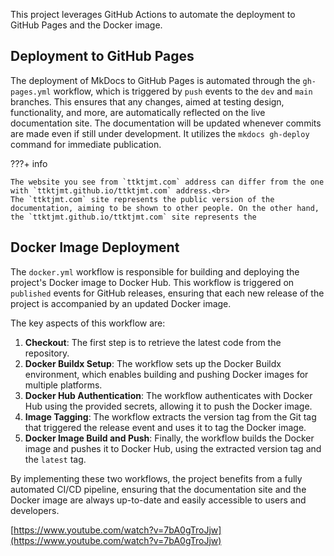 
This project leverages GitHub Actions to automate the deployment to GitHub Pages and the Docker image.

## Deployment to GitHub Pages

<!-- ```mermaid
graph LR
    push["push to dev/main branch"]
    workflow["gh-pages.yml workflow"]
    deploy["mkdocs gh-deploy command"]
    publish["Live documentation site is updated"]

    push -> workflow # fix '->' to '--' + '>' when commenting these out
    workflow -> deploy
    deploy -> publish
-->

The deployment of MkDocs to GitHub Pages is automated through the `gh-pages.yml` workflow, which is triggered by `push` events to the `dev` and `main` branches. This ensures that any changes, aimed at testing design, functionality, and more, are automatically reflected on the live documentation site. The documentation will be updated whenever commits are made even if still under development. It utilizes the `mkdocs gh-deploy` command for immediate publication.

???+ info

    The website you see from `ttktjmt.com` address can differ from the one with `ttktjmt.github.io/ttktjmt.com` address.<br>
    The `ttktjmt.com` site represents the public version of the documentation, aiming to be shown to other people. On the other hand, the `ttktjmt.github.io/ttktjmt.com` site represents the 

## Docker Image Deployment

The `docker.yml` workflow is responsible for building and deploying the project's Docker image to Docker Hub. This workflow is triggered on `published` events for GitHub releases, ensuring that each new release of the project is accompanied by an updated Docker image.

The key aspects of this workflow are:

1. **Checkout**: The first step is to retrieve the latest code from the repository.
2. **Docker Buildx Setup**: The workflow sets up the Docker Buildx environment, which enables building and pushing Docker images for multiple platforms.
3. **Docker Hub Authentication**: The workflow authenticates with Docker Hub using the provided secrets, allowing it to push the Docker image.
4. **Image Tagging**: The workflow extracts the version tag from the Git tag that triggered the release event and uses it to tag the Docker image.
5. **Docker Image Build and Push**: Finally, the workflow builds the Docker image and pushes it to Docker Hub, using the extracted version tag and the `latest` tag.

By implementing these two workflows, the project benefits from a fully automated CI/CD pipeline, ensuring that the documentation site and the Docker image are always up-to-date and easily accessible to users and developers.

[https://www.youtube.com/watch?v=7bA0gTroJjw](https://www.youtube.com/watch?v=7bA0gTroJjw)
